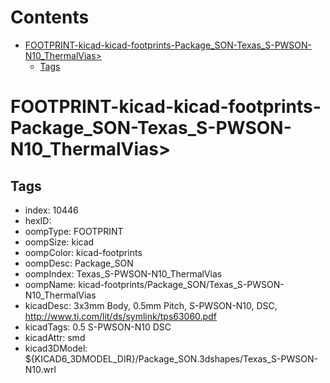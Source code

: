 



Contents
========

* [FOOTPRINT-kicad-kicad-footprints-Package_SON-Texas_S-PWSON-N10_ThermalVias>](#footprint-kicad-kicad-footprints-package_son-texas_s-pwson-n10_thermalvias)
	* [Tags](#tags)

# FOOTPRINT-kicad-kicad-footprints-Package_SON-Texas_S-PWSON-N10_ThermalVias>

## Tags

- index: 10446
- hexID: 
- oompType: FOOTPRINT
- oompSize: kicad
- oompColor: kicad-footprints
- oompDesc: Package_SON
- oompIndex: Texas_S-PWSON-N10_ThermalVias
- oompName: kicad-footprints/Package_SON/Texas_S-PWSON-N10_ThermalVias
- kicadDesc: 3x3mm Body, 0.5mm Pitch, S-PWSON-N10, DSC, http://www.ti.com/lit/ds/symlink/tps63060.pdf
- kicadTags: 0.5 S-PWSON-N10 DSC
- kicadAttr: smd
- kicad3DModel: ${KICAD6_3DMODEL_DIR}/Package_SON.3dshapes/Texas_S-PWSON-N10.wrl
